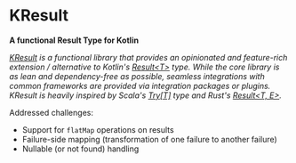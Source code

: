# KResult

**A functional Result Type for Kotlin**

*[KResult](https://kresult.io) is a functional library that provides an opinionated and feature-rich extension / 
alternative to Kotlin's [Result\<T\>](https://kotlinlang.org/api/latest/jvm/stdlib/kotlin/-result/) type. While the core 
library is as lean and dependency-free as possible, seamless integrations with common frameworks are provided via 
integration packages or plugins. KResult is heavily inspired by Scala's 
[Try\[T\]](https://www.scala-lang.org/api/current/scala/util/Try.html) type and Rust's 
[Result\<T, E\>](https://doc.rust-lang.org/std/result/enum.Result.html).*

Addressed challenges:
- Support for `flatMap` operations on results
- Failure-side mapping (transformation of one failure to another failure)
- Nullable (or not found) handling